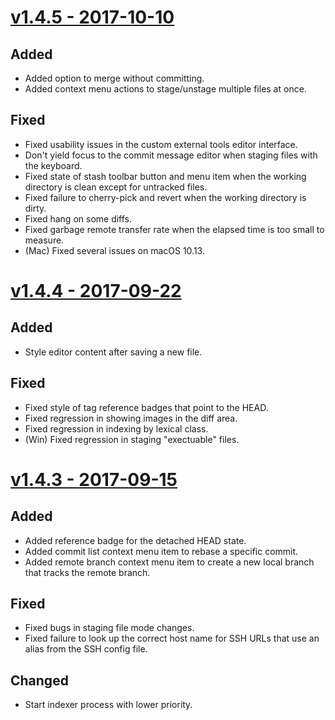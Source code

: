 # [v1.4.5 - 2017-10-10](https://gitahead.com/cgi-bin/update.py?platform=linux&version=1.4.4)

## Added

- Added option to merge without committing.
- Added context menu actions to stage/unstage multiple files at once.

## Fixed

- Fixed usability issues in the custom external tools editor interface.
- Don't yield focus to the commit message editor when staging files with the keyboard.
- Fixed state of stash toolbar button and menu item when the working directory is clean except for untracked files.
- Fixed failure to cherry-pick and revert when the working directory is dirty.
- Fixed hang on some diffs.
- Fixed garbage remote transfer rate when the elapsed time is too small to measure.
- (Mac) Fixed several issues on macOS 10.13.

# [v1.4.4 - 2017-09-22](https://gitahead.com/cgi-bin/update.py?platform=linux&version=1.4.3)

## Added

- Style editor content after saving a new file.

## Fixed

- Fixed style of tag reference badges that point to the HEAD.
- Fixed regression in showing images in the diff area.
- Fixed regression in indexing by lexical class.
- (Win) Fixed regression in staging "exectuable" files.

# [v1.4.3 - 2017-09-15](https://gitahead.com/cgi-bin/update.py?platform=linux&version=1.4.2)

## Added

- Added reference badge for the detached HEAD state.
- Added commit list context menu item to rebase a specific commit.
- Added remote branch context menu item to create a new local branch that tracks the remote branch.

## Fixed

- Fixed bugs in staging file mode changes.
- Fixed failure to look up the correct host name for SSH URLs that use an alias from the SSH config file.

## Changed

- Start indexer process with lower priority.
